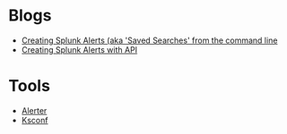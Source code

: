 
# Blogs 
- [Creating Splunk Alerts (aka 'Saved Searches' from the command line](https://mikerowecode.com/2019/07/Creating-Splunk-Alerts-aka-Saved-Searches-from-the-command-line/)
- [Creating Splunk Alerts with API](https://avleonov.com/2019/01/17/creating-splunk-alerts-using-api/)

# Tools
- [Alerter](https://github.com/adobe/alerter)
- [Ksconf](https://github.com/Kintyre/ksconf)
